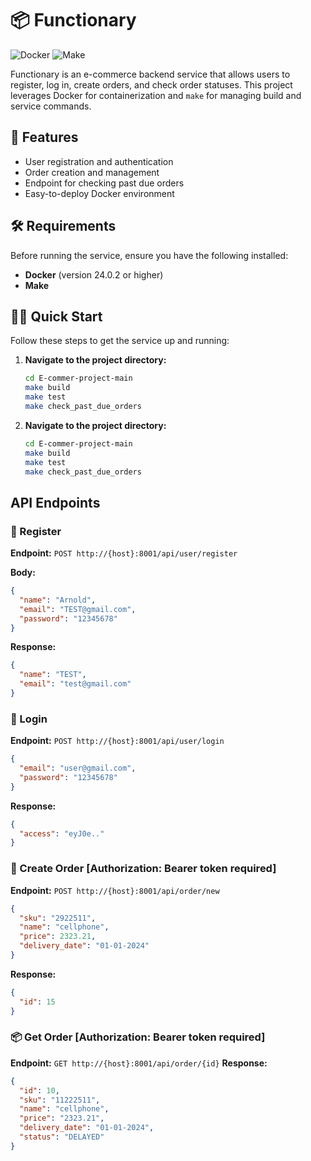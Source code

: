# 📦 Functionary

![Docker](https://img.shields.io/badge/Docker-v24.0.2-blue) ![Make](https://img.shields.io/badge/Makefile-Ready-green)

Functionary is an e-commerce backend service that allows users to register, log in, create orders, and check order statuses. This project leverages Docker for containerization and `make` for managing build and service commands.

## 🚀 Features

- User registration and authentication
- Order creation and management
- Endpoint for checking past due orders
- Easy-to-deploy Docker environment

## 🛠 Requirements

Before running the service, ensure you have the following installed:

- **Docker** (version 24.0.2 or higher)
- **Make**

## 🏃‍♂️ Quick Start

Follow these steps to get the service up and running:

1. **Navigate to the project directory:**
   ```bash
   cd E-commer-project-main
   make build
   make test
   make check_past_due_orders
    ```

1. **Navigate to the project directory:**
   ```bash
   cd E-commer-project-main
   make build
   make test
   make check_past_due_orders
    ```

## API Endpoints

### 📝 Register

**Endpoint:** `POST http://{host}:8001/api/user/register`

**Body:**
```json
{
  "name": "Arnold",
  "email": "TEST@gmail.com",
  "password": "12345678"
}
```
**Response:**
```json
{
  "name": "TEST",
  "email": "test@gmail.com"
}
```
### 🔑 Login
**Endpoint:** `POST http://{host}:8001/api/user/login`
```json
{
  "email": "user@gmail.com",
  "password": "12345678"
}
```
**Response:**
```json
{
  "access": "eyJ0e.."
}
```
### 🛒 Create Order [Authorization: Bearer token required]
**Endpoint:** `POST http://{host}:8001/api/order/new`
```json
{
  "sku": "2922511",
  "name": "cellphone",
  "price": 2323.21,
  "delivery_date": "01-01-2024"
}
```
**Response:**
```json
{
  "id": 15
}
```
### 📦 Get Order [Authorization: Bearer token required]
**Endpoint:** `GET http://{host}:8001/api/order/{id}`
**Response:**
```json
{
  "id": 10,
  "sku": "11222511",
  "name": "cellphone",
  "price": "2323.21",
  "delivery_date": "01-01-2024",
  "status": "DELAYED"
}
```

